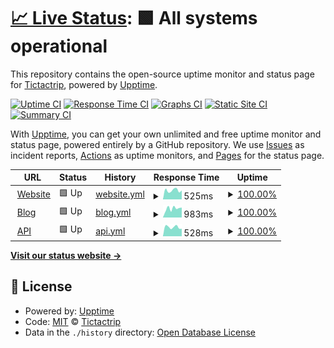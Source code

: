 # [📈 Live Status](https://tictactrip.github.io/upptime): <!--live status--> **🟩 All systems operational**

This repository contains the open-source uptime monitor and status page for [Tictactrip](https://www.tictactrip.eu), powered by [Upptime](https://github.com/upptime/upptime).

[![Uptime CI](https://github.com/tictactrip/upptime/workflows/Uptime%20CI/badge.svg)](https://github.com/upptime/upptime/actions?query=workflow%3A%22Uptime+CI%22)
[![Response Time CI](https://github.com/tictactrip/upptime/workflows/Response%20Time%20CI/badge.svg)](https://github.com/upptime/upptime/actions?query=workflow%3A%22Response+Time+CI%22)
[![Graphs CI](https://github.com/tictactrip/upptime/workflows/Graphs%20CI/badge.svg)](https://github.com/upptime/upptime/actions?query=workflow%3A%22Graphs+CI%22)
[![Static Site CI](https://github.com/tictactrip/upptime/workflows/Static%20Site%20CI/badge.svg)](https://github.com/upptime/upptime/actions?query=workflow%3A%22Static+Site+CI%22)
[![Summary CI](https://github.com/tictactrip/upptime/workflows/Summary%20CI/badge.svg)](https://github.com/upptime/upptime/actions?query=workflow%3A%22Summary+CI%22)

With [Upptime](https://upptime.js.org), you can get your own unlimited and free uptime monitor and status page, powered entirely by a GitHub repository. We use [Issues](https://github.com/tictactrip/upptime/issues) as incident reports, [Actions](https://github.com/tictactrip/upptime/actions) as uptime monitors, and [Pages](https://tictactrip.github.io/upptime) for the status page.

<!--start: status pages-->
<!-- This summary is generated by Upptime (https://github.com/upptime/upptime) -->
<!-- Do not edit this manually, your changes will be overwritten -->
<!-- prettier-ignore -->
| URL | Status | History | Response Time | Uptime |
| --- | ------ | ------- | ------------- | ------ |
| <img alt="" src="https://favicons.githubusercontent.com/www.tictactrip.eu" height="13"> [Website](https://www.tictactrip.eu) | 🟩 Up | [website.yml](https://github.com/tictactrip/upptime/commits/HEAD/history/website.yml) | <details><summary><img alt="Response time graph" src="./graphs/website/response-time-week.png" height="20"> 525ms</summary><br><a href="https://tictactrip.github.io/upptime/history/website"><img alt="Response time 477" src="https://img.shields.io/endpoint?url=https%3A%2F%2Fraw.githubusercontent.com%2Ftictactrip%2Fupptime%2FHEAD%2Fapi%2Fwebsite%2Fresponse-time.json"></a><br><a href="https://tictactrip.github.io/upptime/history/website"><img alt="24-hour response time 381" src="https://img.shields.io/endpoint?url=https%3A%2F%2Fraw.githubusercontent.com%2Ftictactrip%2Fupptime%2FHEAD%2Fapi%2Fwebsite%2Fresponse-time-day.json"></a><br><a href="https://tictactrip.github.io/upptime/history/website"><img alt="7-day response time 525" src="https://img.shields.io/endpoint?url=https%3A%2F%2Fraw.githubusercontent.com%2Ftictactrip%2Fupptime%2FHEAD%2Fapi%2Fwebsite%2Fresponse-time-week.json"></a><br><a href="https://tictactrip.github.io/upptime/history/website"><img alt="30-day response time 493" src="https://img.shields.io/endpoint?url=https%3A%2F%2Fraw.githubusercontent.com%2Ftictactrip%2Fupptime%2FHEAD%2Fapi%2Fwebsite%2Fresponse-time-month.json"></a><br><a href="https://tictactrip.github.io/upptime/history/website"><img alt="1-year response time 477" src="https://img.shields.io/endpoint?url=https%3A%2F%2Fraw.githubusercontent.com%2Ftictactrip%2Fupptime%2FHEAD%2Fapi%2Fwebsite%2Fresponse-time-year.json"></a></details> | <details><summary><a href="https://tictactrip.github.io/upptime/history/website">100.00%</a></summary><a href="https://tictactrip.github.io/upptime/history/website"><img alt="All-time uptime 99.74%" src="https://img.shields.io/endpoint?url=https%3A%2F%2Fraw.githubusercontent.com%2Ftictactrip%2Fupptime%2FHEAD%2Fapi%2Fwebsite%2Fuptime.json"></a><br><a href="https://tictactrip.github.io/upptime/history/website"><img alt="24-hour uptime 100.00%" src="https://img.shields.io/endpoint?url=https%3A%2F%2Fraw.githubusercontent.com%2Ftictactrip%2Fupptime%2FHEAD%2Fapi%2Fwebsite%2Fuptime-day.json"></a><br><a href="https://tictactrip.github.io/upptime/history/website"><img alt="7-day uptime 100.00%" src="https://img.shields.io/endpoint?url=https%3A%2F%2Fraw.githubusercontent.com%2Ftictactrip%2Fupptime%2FHEAD%2Fapi%2Fwebsite%2Fuptime-week.json"></a><br><a href="https://tictactrip.github.io/upptime/history/website"><img alt="30-day uptime 100.00%" src="https://img.shields.io/endpoint?url=https%3A%2F%2Fraw.githubusercontent.com%2Ftictactrip%2Fupptime%2FHEAD%2Fapi%2Fwebsite%2Fuptime-month.json"></a><br><a href="https://tictactrip.github.io/upptime/history/website"><img alt="1-year uptime 99.74%" src="https://img.shields.io/endpoint?url=https%3A%2F%2Fraw.githubusercontent.com%2Ftictactrip%2Fupptime%2FHEAD%2Fapi%2Fwebsite%2Fuptime-year.json"></a></details>
| <img alt="" src="https://favicons.githubusercontent.com/www.tictactrip.eu" height="13"> [Blog](https://www.tictactrip.eu/blog) | 🟩 Up | [blog.yml](https://github.com/tictactrip/upptime/commits/HEAD/history/blog.yml) | <details><summary><img alt="Response time graph" src="./graphs/blog/response-time-week.png" height="20"> 983ms</summary><br><a href="https://tictactrip.github.io/upptime/history/blog"><img alt="Response time 796" src="https://img.shields.io/endpoint?url=https%3A%2F%2Fraw.githubusercontent.com%2Ftictactrip%2Fupptime%2FHEAD%2Fapi%2Fblog%2Fresponse-time.json"></a><br><a href="https://tictactrip.github.io/upptime/history/blog"><img alt="24-hour response time 612" src="https://img.shields.io/endpoint?url=https%3A%2F%2Fraw.githubusercontent.com%2Ftictactrip%2Fupptime%2FHEAD%2Fapi%2Fblog%2Fresponse-time-day.json"></a><br><a href="https://tictactrip.github.io/upptime/history/blog"><img alt="7-day response time 983" src="https://img.shields.io/endpoint?url=https%3A%2F%2Fraw.githubusercontent.com%2Ftictactrip%2Fupptime%2FHEAD%2Fapi%2Fblog%2Fresponse-time-week.json"></a><br><a href="https://tictactrip.github.io/upptime/history/blog"><img alt="30-day response time 763" src="https://img.shields.io/endpoint?url=https%3A%2F%2Fraw.githubusercontent.com%2Ftictactrip%2Fupptime%2FHEAD%2Fapi%2Fblog%2Fresponse-time-month.json"></a><br><a href="https://tictactrip.github.io/upptime/history/blog"><img alt="1-year response time 796" src="https://img.shields.io/endpoint?url=https%3A%2F%2Fraw.githubusercontent.com%2Ftictactrip%2Fupptime%2FHEAD%2Fapi%2Fblog%2Fresponse-time-year.json"></a></details> | <details><summary><a href="https://tictactrip.github.io/upptime/history/blog">100.00%</a></summary><a href="https://tictactrip.github.io/upptime/history/blog"><img alt="All-time uptime 99.74%" src="https://img.shields.io/endpoint?url=https%3A%2F%2Fraw.githubusercontent.com%2Ftictactrip%2Fupptime%2FHEAD%2Fapi%2Fblog%2Fuptime.json"></a><br><a href="https://tictactrip.github.io/upptime/history/blog"><img alt="24-hour uptime 100.00%" src="https://img.shields.io/endpoint?url=https%3A%2F%2Fraw.githubusercontent.com%2Ftictactrip%2Fupptime%2FHEAD%2Fapi%2Fblog%2Fuptime-day.json"></a><br><a href="https://tictactrip.github.io/upptime/history/blog"><img alt="7-day uptime 100.00%" src="https://img.shields.io/endpoint?url=https%3A%2F%2Fraw.githubusercontent.com%2Ftictactrip%2Fupptime%2FHEAD%2Fapi%2Fblog%2Fuptime-week.json"></a><br><a href="https://tictactrip.github.io/upptime/history/blog"><img alt="30-day uptime 100.00%" src="https://img.shields.io/endpoint?url=https%3A%2F%2Fraw.githubusercontent.com%2Ftictactrip%2Fupptime%2FHEAD%2Fapi%2Fblog%2Fuptime-month.json"></a><br><a href="https://tictactrip.github.io/upptime/history/blog"><img alt="1-year uptime 99.74%" src="https://img.shields.io/endpoint?url=https%3A%2F%2Fraw.githubusercontent.com%2Ftictactrip%2Fupptime%2FHEAD%2Fapi%2Fblog%2Fuptime-year.json"></a></details>
| <img alt="" src="https://favicons.githubusercontent.com/api.tictactrip.eu" height="13"> [API](https://api.tictactrip.eu) | 🟩 Up | [api.yml](https://github.com/tictactrip/upptime/commits/HEAD/history/api.yml) | <details><summary><img alt="Response time graph" src="./graphs/api/response-time-week.png" height="20"> 528ms</summary><br><a href="https://tictactrip.github.io/upptime/history/api"><img alt="Response time 474" src="https://img.shields.io/endpoint?url=https%3A%2F%2Fraw.githubusercontent.com%2Ftictactrip%2Fupptime%2FHEAD%2Fapi%2Fapi%2Fresponse-time.json"></a><br><a href="https://tictactrip.github.io/upptime/history/api"><img alt="24-hour response time 395" src="https://img.shields.io/endpoint?url=https%3A%2F%2Fraw.githubusercontent.com%2Ftictactrip%2Fupptime%2FHEAD%2Fapi%2Fapi%2Fresponse-time-day.json"></a><br><a href="https://tictactrip.github.io/upptime/history/api"><img alt="7-day response time 528" src="https://img.shields.io/endpoint?url=https%3A%2F%2Fraw.githubusercontent.com%2Ftictactrip%2Fupptime%2FHEAD%2Fapi%2Fapi%2Fresponse-time-week.json"></a><br><a href="https://tictactrip.github.io/upptime/history/api"><img alt="30-day response time 506" src="https://img.shields.io/endpoint?url=https%3A%2F%2Fraw.githubusercontent.com%2Ftictactrip%2Fupptime%2FHEAD%2Fapi%2Fapi%2Fresponse-time-month.json"></a><br><a href="https://tictactrip.github.io/upptime/history/api"><img alt="1-year response time 474" src="https://img.shields.io/endpoint?url=https%3A%2F%2Fraw.githubusercontent.com%2Ftictactrip%2Fupptime%2FHEAD%2Fapi%2Fapi%2Fresponse-time-year.json"></a></details> | <details><summary><a href="https://tictactrip.github.io/upptime/history/api">100.00%</a></summary><a href="https://tictactrip.github.io/upptime/history/api"><img alt="All-time uptime 99.74%" src="https://img.shields.io/endpoint?url=https%3A%2F%2Fraw.githubusercontent.com%2Ftictactrip%2Fupptime%2FHEAD%2Fapi%2Fapi%2Fuptime.json"></a><br><a href="https://tictactrip.github.io/upptime/history/api"><img alt="24-hour uptime 100.00%" src="https://img.shields.io/endpoint?url=https%3A%2F%2Fraw.githubusercontent.com%2Ftictactrip%2Fupptime%2FHEAD%2Fapi%2Fapi%2Fuptime-day.json"></a><br><a href="https://tictactrip.github.io/upptime/history/api"><img alt="7-day uptime 100.00%" src="https://img.shields.io/endpoint?url=https%3A%2F%2Fraw.githubusercontent.com%2Ftictactrip%2Fupptime%2FHEAD%2Fapi%2Fapi%2Fuptime-week.json"></a><br><a href="https://tictactrip.github.io/upptime/history/api"><img alt="30-day uptime 100.00%" src="https://img.shields.io/endpoint?url=https%3A%2F%2Fraw.githubusercontent.com%2Ftictactrip%2Fupptime%2FHEAD%2Fapi%2Fapi%2Fuptime-month.json"></a><br><a href="https://tictactrip.github.io/upptime/history/api"><img alt="1-year uptime 99.74%" src="https://img.shields.io/endpoint?url=https%3A%2F%2Fraw.githubusercontent.com%2Ftictactrip%2Fupptime%2FHEAD%2Fapi%2Fapi%2Fuptime-year.json"></a></details>

<!--end: status pages-->

[**Visit our status website →**](https://tictactrip.github.io/upptime)

## 📄 License

- Powered by: [Upptime](https://github.com/upptime/upptime)
- Code: [MIT](./LICENSE) © [Tictactrip](https://www.tictactrip.eu)
- Data in the `./history` directory: [Open Database License](https://opendatacommons.org/licenses/odbl/1-0/)
